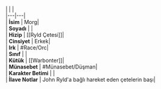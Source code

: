 |  |  |<br>|---|---|<br>| **İsim** | Morg|<br>| **Soyadı** | |<br>| **Hizip** | [[Ryld Çetesi]]|<br>| **Cinsiyet** | Erkek|<br>| **Irk** | #Race/Orc|<br>| **Sınıf** | |<br>| **Kütük** | [[Warbonter]]|<br>| **Münasebet** | #Münasebet/Düşman|<br>| **Karakter Betimi** | |<br>| **İlave Notlar** | John Ryld'a bağlı hareket eden çetelerin başı|<br>